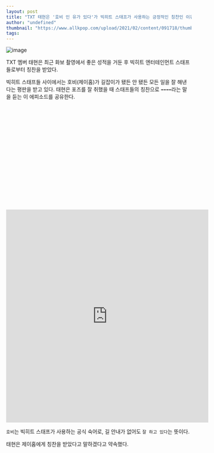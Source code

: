 ```yaml
---
layout: post
title: "TXT 태현은 '호비 인 유가 있다'가 빅히트 스태프가 사용하는 긍정적인 칭찬인 이유를 밝혔다."
author: "undefined"
thumbnail: "https://www.allkpop.com/upload/2021/02/content/091718/thumb/1612909126-j-hope-be-concept-photo-2.jpg"
tags: 
---
```



![image](https://www.allkpop.com/upload/2021/02/content/091718/1612909126-j-hope-be-concept-photo-2.jpg)

TXT 멤버 태현은 최근 화보 촬영에서 좋은 성적을 거둔 후 빅히트 엔터테인먼트 스태프들로부터 칭찬을 받았다.

빅히트 스태프들 사이에서는 호비(제이홉)가 길잡이가 됐든 안 됐든 모든 일을 잘 해낸다는 평판을 받고 있다. 태현은 포즈를 잘 취했을 때 스태프들의 칭찬으로 `➡➡➡➡`라는 말을 듣는 이 에피소드를 공유한다.


<div class="video_wrapper" style="padding-top: 56.25%;">
    <iframe id="twitter-widget-0" scrolling="no" frameborder="0" allowtransparency="true" allowfullscreen="true" class="" style="position: static; visibility: visible; width: 550px; height: 580px; display: block; flex-grow: 1;" title="Twitter Tweet" src="https://platform.twitter.com/embed/Tweet.html?creatorScreenName=allkpop&amp;dnt=false&amp;embedId=twitter-widget-0&amp;frame=false&amp;hideCard=false&amp;hideThread=false&amp;id=1358900904876011522&amp;lang=en&amp;origin=https%3A%2F%2Fwww.allkpop.com%2Farticle%2F2021%2F02%2Ftxts-taehyun-reveals-why-theres-hobi-in-you-is-a-positive-compliment-used-by-big-hits-staff&amp;siteScreenName=allkpop&amp;theme=light&amp;widgetsVersion=889aa01%3A1612811843556&amp;width=550px" data-tweet-id="1358900904876011522"></iframe>
</div>


`호비`는 빅히트 스태프가 사용하는 공식 숙어로, 길 안내가 없어도 `잘 하고 있다`는 뜻이다.

태현은 제이홉에게 칭찬을 받았다고 말하겠다고 약속했다.